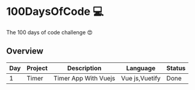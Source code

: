 # 100DaysOfCode 💻

The 100 days of code challenge 😍

## Overview

| Day | Project                      | Description                                                      | Language                    | Status |
|-----|------------------------------|------------------------------------------------------------------|-----------------------------|--------|
| 1   | Timer                        | Timer App With Vuejs                                             | Vue js,Vuetify               | Done   |
